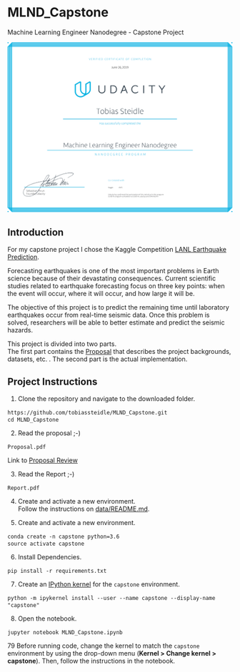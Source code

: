# MLND_Capstone
Machine Learning Engineer Nanodegree - Capstone Project

![Machine Learning Engineer Nanodagree](assets/Zertifikat.png)


## Introduction
For my capstone project I chose the Kaggle Competition [LANL Earthquake Prediction](https://www.kaggle.com/c/LANL-Earthquake-Prediction/).  

Forecasting earthquakes is one of the most important problems in Earth science because of their devastating consequences.
Current scientific studies related to earthquake forecasting focus on three key points: when the event will
occur, where it will occur, and how large it will be.

The objective of this project is to predict the remaining time until laboratory earthquakes occur from
real-time seismic data.
Once this problem is solved, researchers will be able to better estimate and predict the seismic hazards.

This project is divided into two parts.  
The first part contains the [Proposal](Proposal.pdf) that describes the project backgrounds, datasets, etc. . 
The second part is the actual implementation.

## Project Instructions

1. Clone the repository and navigate to the downloaded folder.
```
https://github.com/tobiassteidle/MLND_Capstone.git
cd MLND_Capstone
```

2. Read the proposal ;-)
```
Proposal.pdf
```
Link to [Proposal Review](https://review.udacity.com/#!/reviews/1806638)

3. Read the Report ;-)
```
Report.pdf
```

4. Create and activate a new environment.   
Follow the instructions on [data/README.md](data/README.md).


5. Create and activate a new environment.
```
conda create -n capstone python=3.6
source activate capstone
```

6. Install Dependencies.
```
pip install -r requirements.txt
```

7. Create an [IPython kernel](http://ipython.readthedocs.io/en/stable/install/kernel_install.html) for the `capstone` environment. 
```
python -m ipykernel install --user --name capstone --display-name "capstone"
```

8. Open the notebook.
```
jupyter notebook MLND_Capstone.ipynb
```

79 Before running code, change the kernel to match the `capstone` environment by using the drop-down menu (**Kernel > Change kernel > capstone**). Then, follow the instructions in the notebook.


